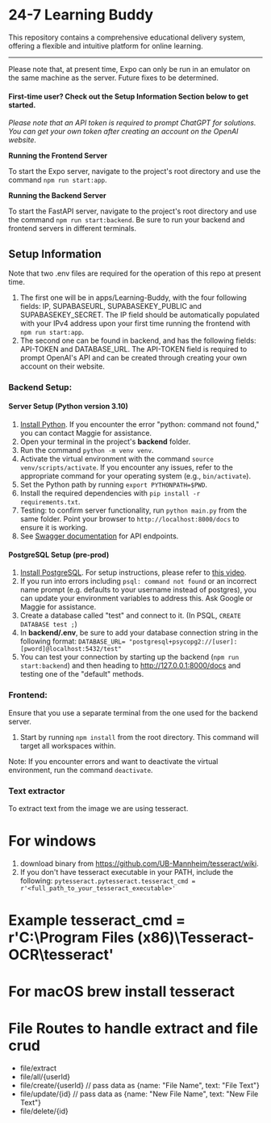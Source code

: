 # 24-7 Learning Buddy

This repository contains a comprehensive educational delivery system, offering a flexible and intuitive platform for online learning.

---

Please note that, at present time, Expo can only be run in an emulator on the same machine as the server. Future fixes to be determined.

#### First-time user? Check out the Setup Information Section below to get started.

_Please note that an API token is required to prompt ChatGPT for solutions. You can get your own token after creating an account on the OpenAI website._

**Running the Frontend Server**

To start the Expo server, navigate to the project's root directory and use the command `npm run start:app`.

**Running the Backend Server**

To start the FastAPI server, navigate to the project's root directory and use the command `npm run start:backend`. Be sure to run your backend and frontend servers in different terminals.

## Setup Information

Note that two .env files are required for the operation of this repo at present time.

1. The first one will be in apps/Learning-Buddy, with the four following fields: IP, SUPABASEURL, SUPABASEKEY_PUBLIC and SUPABASEKEY_SECRET. The IP field should be automatically populated with your IPv4 address upon your first time running the frontend with `npm run start:app`.
2. The second one can be found in backend, and has the following fields: API-TOKEN and DATABASE_URL. The API-TOKEN field is required to prompt OpenAI's API and can be created through creating your own account on their website.

### Backend Setup:

#### Server Setup (Python version 3.10)

1. [Install Python](https://www.python.org/downloads/). If you encounter the error "python: command not found," you can contact Maggie for assistance.
2. Open your terminal in the project's **backend** folder.
3. Run the command `python -m venv venv`.
4. Activate the virtual environment with the command `source venv/scripts/activate`. If you encounter any issues, refer to the appropriate command for your operating system (e.g., `bin/activate`).
5. Set the Python path by running `export PYTHONPATH=$PWD`.
6. Install the required dependencies with `pip install -r requirements.txt`.
7. Testing: to confirm server functionality, run `python main.py` from the same folder. Point your browser to `http://localhost:8000/docs` to ensure it is working.
8. See [Swagger documentation](https://swagger.io/tools/swaggerhub/hosted-api-documentation/?utm_source=aw&utm_medium=ppcg&utm_campaign=SEM_SwaggerHub_PR_NA_ENG_EXT_Prospecting&utm_term=swagger%20documentation&utm_content=511173019836&gclid=CjwKCAjwyeujBhA5EiwA5WD7_X2UbJaNbXlf7NY1KCjj-ntQi4hFAhlAZKhr4f80x9AiYo_HQRhN3hoCMVQQAvD_BwE&gclsrc=aw.ds) for API endpoints.

#### PostgreSQL Setup (pre-prod)

1. [Install PostgreSQL](https://www.postgresql.org/download/). For setup instructions, please refer to [this video](https://youtu.be/qw--VYLpxG4?t=863).
2. If you run into errors including `psql: command not found` or an incorrect name prompt (e.g. defaults to your username instead of postgres), you can update your environment variables to address this. Ask Google or Maggie for assistance.
3. Create a database called "test" and connect to it. (In PSQL, `CREATE DATABASE test ;`)
4. In **backend/.env**, be sure to add your database connection string in the following format: `DATABASE_URL= "postgresql+psycopg2://[user]:[pword]@localhost:5432/test"`
5. You can test your connection by starting up the backend (`npm run start:backend`) and then heading to
   http://127.0.0.1:8000/docs and testing one of the "default" methods.

### Frontend:

Ensure that you use a separate terminal from the one used for the backend server.

1. Start by running `npm install` from the root directory. This command will target all workspaces within.

Note: If you encounter errors and want to deactivate the virtual environment, run the command `deactivate`.

### Text extractor

To extract text from the image we are using tesseract.

# For windows

1. download binary from https://github.com/UB-Mannheim/tesseract/wiki.
2. If you don't have tesseract executable in your PATH, include the following:
   `pytesseract.pytesseract.tesseract_cmd = r'<full_path_to_your_tesseract_executable>'`

# Example tesseract_cmd = r'C:\Program Files (x86)\Tesseract-OCR\tesseract'

# For macOS brew install tesseract

# File Routes to handle extract and file crud

-    file/extract
-    file/all/{userId}
-    file/create/{userId} // pass data as {name: "File Name", text: "File Text"}
-    file/update/{id} // pass data as {name: "New File Name", text: "New File Text"}
-    file/delete/{id}
